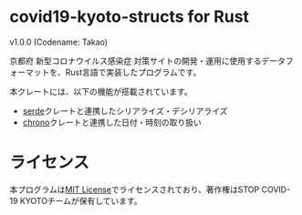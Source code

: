 # covid19-kyoto-structs for Rust

v1.0.0 (Codename: Takao)

京都府 新型コロナウイルス感染症 対策サイトの開発・運用に使用するデータフォーマットを、Rust言語で実装したプログラムです。

本クレートには、以下の機能が搭載されています。

- [serde](https://serde.rs/)クレートと連携したシリアライズ・デシリアライズ
- [chrono](https://github.com/chronotope/chrono)クレートと連携した日付・時刻の取り扱い

# ライセンス

本プログラムは[MIT License](./LICENSE)でライセンスされており、著作権はSTOP COVID-19 KYOTOチームが保有しています。
